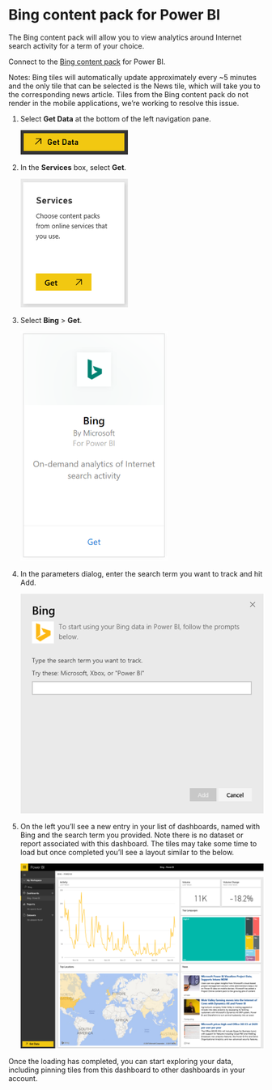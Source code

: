 ﻿<properties
   pageTitle="Bing content pack"
   description="Bing content pack for Power BI"
   services="powerbi"
   documentationCenter=""
   authors=”joeshoukry”
   manager="mblythe"
   backup=""
   editor=""
   tags=""
   qualityFocus="no"
   qualityDate=""/>

<tags
   ms.service="powerbi"
   ms.devlang="NA"
   ms.topic="article"
   ms.tgt_pltfrm="NA"
   ms.workload="powerbi"
   ms.date="08/26/2016"
   ms.author=”yshoukry”/>
# Bing content pack for Power&nbsp;BI

The Bing content pack will allow you to view analytics around Internet search activity for a term of your choice.

Connect to the [Bing content pack](https://app.powerbi.com/groups/me/getdata/services/bing) for Power BI.

Notes: Bing tiles will automatically update approximately every ~5 minutes and the only tile that can be selected is the News tile, which will take you to the corresponding news article. Tiles from the Bing content pack do not render in the mobile applications, we’re working to resolve this issue.

1. Select **Get Data** at the bottom of the left navigation pane.

    ![](media/powerbi-content-pack-bing/getdata.png)

2. In the **Services** box, select **Get**.

    ![](media/powerbi-content-pack-bing/services.png)

3. Select **Bing** > **Get**.

    ![](media/powerbi-content-pack-bing/bing.png)

4. In the parameters dialog, enter the search term you want to track and hit Add.

    ![](media/powerbi-content-pack-bing/params.png)    

5. On the left you’ll see a new entry in your list of dashboards, named with Bing and the search term you provided. Note there is no dataset or report associated with this dashboard. The tiles may take some time to load but once completed you’ll see a layout similar to the below.

	![](media/powerbi-content-pack-bing/dashboard.png)

Once the loading has completed, you can start exploring your data, including pinning tiles from this dashboard to other dashboards in your account.
